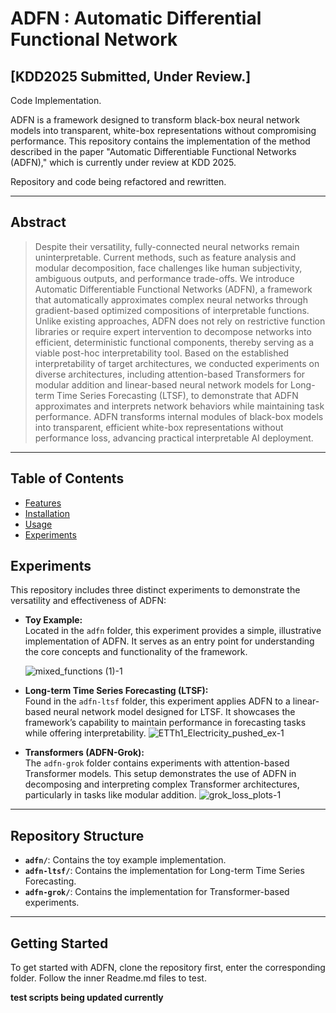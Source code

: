 # ADFN : Automatic Differential Functional Network 
## [KDD2025 Submitted, Under Review.] 
Code Implementation.


ADFN is a framework designed to transform black-box neural network models into transparent, white-box representations without compromising performance. This repository contains the implementation of the method described in the paper "Automatic Differentiable Functional Networks (ADFN)," which is currently under review at KDD 2025.

Repository and code being refactored and rewritten.


---

## Abstract

> Despite their versatility, fully-connected neural networks remain uninterpretable. Current methods, such as feature analysis and modular decomposition, face challenges like human subjectivity, ambiguous outputs, and performance trade-offs. We introduce Automatic Differentiable Functional Networks (ADFN), a framework that automatically approximates complex neural networks through gradient-based optimized compositions of interpretable functions. Unlike existing approaches, ADFN does not rely on restrictive function libraries or require expert intervention to decompose networks into efficient, deterministic functional components, thereby serving as a viable post-hoc interpretability tool. Based on the established interpretability of target architectures, we conducted experiments on diverse architectures, including attention-based Transformers for modular addition and linear-based neural network models for Long-term Time Series Forecasting (LTSF), to demonstrate that ADFN approximates and interprets network behaviors while maintaining task performance. ADFN transforms internal modules of black-box models into transparent, efficient white-box representations without performance loss, advancing practical interpretable AI deployment.

---

## Table of Contents

- [Features](#features)
- [Installation](#installation)
- [Usage](#usage)
- [Experiments](#experiments)


## Experiments

This repository includes three distinct experiments to demonstrate the versatility and effectiveness of ADFN:

- **Toy Example:**  
  Located in the `adfn` folder, this experiment provides a simple, illustrative implementation of ADFN. It serves as an entry point for understanding the core concepts and functionality of the framework.

  ![mixed_functions (1)-1](https://github.com/user-attachments/assets/01f0fd52-f1e4-452e-b920-631f59f078c2)


- **Long-term Time Series Forecasting (LTSF):**  
  Found in the `adfn-ltsf` folder, this experiment applies ADFN to a linear-based neural network model designed for LTSF. It showcases the framework’s capability to maintain performance in forecasting tasks while offering interpretability.
![ETTh1_Electricity_pushed_ex-1](https://github.com/user-attachments/assets/db7fb0ff-3603-4ab7-806d-e1f1d5d57d73)

- **Transformers (ADFN-Grok):**  
  The `adfn-grok` folder contains experiments with attention-based Transformer models. This setup demonstrates the use of ADFN in decomposing and interpreting complex Transformer architectures, particularly in tasks like modular addition.
![grok_loss_plots-1](https://github.com/user-attachments/assets/a5783854-887d-4b2a-9374-4f522e54b7d6)

---

## Repository Structure

- **`adfn/`**: Contains the toy example implementation.
- **`adfn-ltsf/`**: Contains the implementation for Long-term Time Series Forecasting.
- **`adfn-grok/`**: Contains the implementation for Transformer-based experiments.

---

## Getting Started

To get started with ADFN, clone the repository first,
enter the corresponding folder.
Follow the inner Readme.md files to test.

**test scripts being updated currently**

